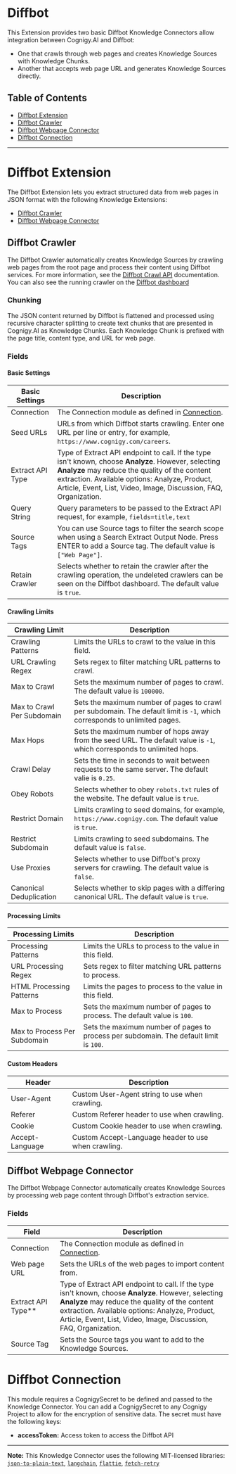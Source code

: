 
# Diffbot

This Extension provides two basic Diffbot Knowledge Connectors allow integration between Cognigy.AI and Diffbot:

- One that crawls through web pages and creates Knowledge Sources with Knowledge Chunks.
- Another that accepts web page URL and generates Knowledge Sources directly.

## Table of Contents
- [Diffbot Extension](#diffbot-extension)
- [Diffbot Crawler](#diffbot-crawler)
- [Diffbot Webpage Connector](#diffbot-webpage-connector)
- [Diffbot Connection](#diffbot-connection)

---

# Diffbot Extension

The Diffbot Extension lets you extract structured data from web pages in JSON format with the following Knowledge Extensions:

- [Diffbot Crawler](#diffbot-crawler)
- [Diffbot Webpage Connector](#diffbot-webpage-connector)

## Diffbot Crawler

The Diffbot Crawler automatically creates Knowledge Sources by crawling web pages from the root page and process their content using Diffbot services. For more information, see the [Diffbot Crawl API](https://docs.diffbot.com/reference/crawl-introduction) documentation. You can also see the running crawler on the [Diffbot dashboard](https://app.diffbot.com/crawls/)

### Chunking

The JSON content returned by Diffbot is flattened and processed using recursive character splitting to create text chunks that are presented in Cognigy.AI as Knowledge Chunks. Each Knowledge Chunk is prefixed with the page title, content type, and URL for web page.

### Fields

#### Basic Settings

| Basic Settings   | Description                                                                                                                                                                                                                                                                 |
|------------------|-----------------------------------------------------------------------------------------------------------------------------------------------------------------------------------------------------------------------------------------------------------------------------|
| Connection       | The Connection module as defined in [Connection](#diffbot-connection).                                                                                                                                                                                                      |
| Seed URLs        | URLs from which Diffbot starts crawling. Enter one URL per line or entry, for example, `https://www.cognigy.com/careers`.                                                                                                                                                   |
| Extract API Type | Type of Extract API endpoint to call. If the type isn't known, choose **Analyze**. However, selecting **Analyze** may reduce the quality of the content extraction. Available options: Analyze, Product, Article, Event, List, Video, Image, Discussion, FAQ, Organization. |
| Query String     | Query parameters to be passed to the Extract API request, for example, `fields=title,text`                                                                                                                                                                                  |
| Source Tags      | You can use Source tags to filter the search scope when using a Search Extract Output Node. Press ENTER to add a Source tag. The default value is `["Web Page"]`.                                                                                                           |
| Retain Crawler   | Selects whether to retain the crawler after the crawling operation, the undeleted crawlers can be seen on the Diffbot dashboard. The default value is `true`.                                                                                                               |

#### Crawling Limits

| Crawling Limit             | Description                                                                                                               |
|----------------------------|---------------------------------------------------------------------------------------------------------------------------|
| Crawling Patterns          | Limits the URLs to crawl to the value in this field.                                                                      |
| URL Crawling Regex         | Sets regex to filter matching URL patterns to crawl.                                                                      |
| Max to Crawl               | Sets the maximum number of pages to crawl. The default value is `100000`.                                                 |
| Max to Crawl Per Subdomain | Sets the maximum number of pages to crawl per subdomain. The default limit is `-1`, which corresponds to unlimited pages. |
| Max Hops                   | Sets the maximum number of hops away from the seed URL. The default value is `-1`, which corresponds to unlimited hops.   |
| Crawl Delay                | Sets the time in seconds to wait between requests to the same server. The default valie is `0.25`.                        |
| Obey Robots                | Selects whether to obey `robots.txt` rules of the website. The default value is `true`.                                   |
| Restrict Domain            | Limits crawling to seed domains, for example, `https://www.cognigy.com`. The default value is `true`.                     |
| Restrict Subdomain         | Limits crawling to seed subdomains. The default value is `false`.                                                         |
| Use Proxies                | Selects whether to use Diffbot's proxy servers for crawling. The default value is `false`.                                |
| Canonical Deduplication    | Selects whether to skip pages with a differing canonical URL. The default value is `true`.                                |

#### Processing Limits

| Processing Limits            | Description                                                                            |
|------------------------------|----------------------------------------------------------------------------------------|
| Processing Patterns          | Limits the URLs to process to the value in this field.                                 |
| URL Processing Regex         | Sets regex to filter matching URL patterns to process.                                 |
| HTML Processing Patterns     | Limits the pages to process to the value in this field.                                |
| Max to Process               | Sets the maximum number of pages to process. The default value is `100`.               |
| Max to Process Per Subdomain | Sets the maximum number of pages to process per subdomain. The default limit is `100`. |

#### Custom Headers

| Header          | Description                                         |
|-----------------|-----------------------------------------------------|
| User-Agent      | Custom User-Agent string to use when crawling.      |
| Referer         | Custom Referer header to use when crawling.         |
| Cookie          | Custom Cookie header to use when crawling.          |
| Accept-Language | Custom Accept-Language header to use when crawling. |

## Diffbot Webpage Connector

The Diffbot Webpage Connector automatically creates Knowledge Sources by processing web page content through Diffbot's extraction service.

### Fields

| Field              | Description                                                                                                                                                                                                                                                                 |
|--------------------|-----------------------------------------------------------------------------------------------------------------------------------------------------------------------------------------------------------------------------------------------------------------------------|
| Connection         | The Connection module as defined in [Connection](#diffbot-connection).                                                                                                                                                                                                      |
| Web page URL       | Sets the URLs of the web pages to import content from.                                                                                                                                                                                                                      |
| Extract API Type** | Type of Extract API endpoint to call. If the type isn't known, choose **Analyze**. However, selecting **Analyze** may reduce the quality of the content extraction. Available options: Analyze, Product, Article, Event, List, Video, Image, Discussion, FAQ, Organization. |
| Source Tag         | Sets the Source tags you want to add to the Knowledge Sources.                                                                                                                                                                                                              |

# Diffbot Connection

This module requires a CognigySecret to be defined and passed to the Knowledge Connector. You can add a CognigySecret to any Cognigy Project to allow for the encryption of sensitive data. The secret must have the following keys:

- **accessToken:** Access token to access the Diffbot API

---

**Note:** This Knowledge Connector uses the following MIT-licensed libraries: [`json-to-plain-text`](https://www.npmjs.com/package/turndown), [`langchain`](https://www.npmjs.com/package/langchain), [`flattie`](https://www.npmjs.com/package/flattie), [`fetch-retry`](https://www.npmjs.com/package/fetch-retry)

